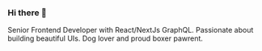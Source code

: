 ### Hi there 👋

Senior Frontend Developer with React/NextJs GraphQL. Passionate about building beautiful UIs. Dog lover and proud boxer pawrent.
